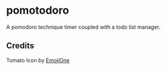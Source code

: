 # pomotodoro
A pomodoro technique timer coupled with a todo list manager.

## Credits
Tomato Icon by [EmojiOne](https://github.com/Ranks/emojione)
